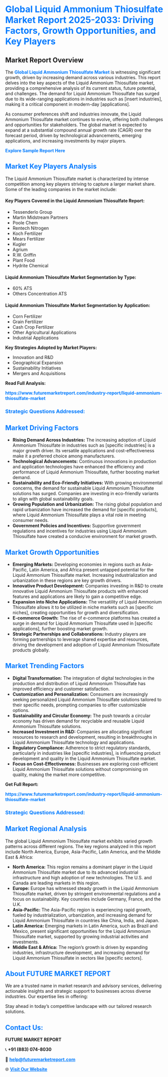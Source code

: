 <h1 style="color: #007BFF;">Global Liquid Ammonium Thiosulfate Market Report 2025-2033: Driving Factors, Growth Opportunities, and Key Players</h1>

<section id="overview">
<h2>Market Report Overview</h2>
<p>The <a href="https://www.futuremarketreport.com/industry-report/liquid-ammonium-thiosulfate-market" style="color: #007BFF; text-decoration: none;"><strong>Global Liquid Ammonium Thiosulfate Market</strong></a> is witnessing significant growth, driven by increasing demand across various industries. This report delves into the key aspects of the Liquid Ammonium Thiosulfate market, providing a comprehensive analysis of its current status, future potential, and challenges. The demand for Liquid Ammonium Thiosulfate has surged due to its wide-ranging applications in industries such as [insert industries], making it a critical component in modern-day [applications].</p>
<p>As consumer preferences shift and industries innovate, the Liquid Ammonium Thiosulfate market continues to evolve, offering both challenges and opportunities for stakeholders. The global market is expected to expand at a substantial compound annual growth rate (CAGR) over the forecast period, driven by technological advancements, emerging applications, and increasing investments by major players.</p>
</section>

<section id="overview">
<p><a href="https://www.futuremarketreport.com/request-sample/reportId=110010" style="color: #007BFF; text-decoration: none;"><strong>Explore Sample Report Here</strong></a></p>
</section>

<section id="key-players">
<h2 style="color: #007BFF;">Market Key Players Analysis</h2>
<p>The Liquid Ammonium Thiosulfate market is characterized by intense competition among key players striving to capture a larger market share. Some of the leading companies in the market include:</p>
<h4>Key Players Covered in the Liquid Ammonium Thiosulfate Report:</h4>
<ul><li>Tessenderlo Group</li><li>Martin Midstream Partners</li><li>Poole Chem</li><li>Rentech Nitrogen</li><li>Koch Fertilizer</li><li>Mears Fertilizer</li><li>Kugler</li><li>Agrium</li><li>R.W. Griffin</li><li>Plant Food</li><li>Hydrite Chemical</li></ul>
<h4>Liquid Ammonium Thiosulfate Market Segmentation by Type:</h4>
<ul><li>60% ATS</li><li>Others Concentration ATS</li></ul>

<h4>Liquid Ammonium Thiosulfate Market Segmentation by Application:</h4>
<ul><li>Corn Fertilizer</li><li>Grain Fertilizer</li><li>Cash Crop Fertilizer</li><li>Other Agricultural Applications</li><li>Industrial Applications</li></ul>
<p><strong>Key Strategies Adopted by Market Players:</strong></p>
<ul>
<li>Innovation and R&D</li>
<li>Geographical Expansion</li>
<li>Sustainability Initiatives</li>
<li>Mergers and Acquisitions</li>
</ul>
</section>

<section>
<p><strong>Read Full Analysis: </strong></p><a href="https://www.futuremarketreport.com/industry-report/liquid-ammonium-thiosulfate-market" style="color: #007BFF; text-decoration: none;"><strong>https://www.futuremarketreport.com/industry-report/liquid-ammonium-thiosulfate-market</strong></a>
<h3 style="color: #007BFF;">Strategic Questions Addressed:</h3>
</section>

<section id="driving-factors">
<h2 style="color: #007BFF;">Market Driving Factors</h2>
<ul>
<li><strong>Rising Demand Across Industries:</strong> The increasing adoption of Liquid Ammonium Thiosulfate in industries such as [specific industries] is a major growth driver. Its versatile applications and cost-effectiveness make it a preferred choice among manufacturers.</li>
<li><strong>Technological Advancements:</strong> Continuous innovations in production and application technologies have enhanced the efficiency and performance of Liquid Ammonium Thiosulfate, further boosting market demand.</li>
<li><strong>Sustainability and Eco-Friendly Initiatives:</strong> With growing environmental concerns, the demand for sustainable Liquid Ammonium Thiosulfate solutions has surged. Companies are investing in eco-friendly variants to align with global sustainability goals.</li>
<li><strong>Growing Population and Urbanization:</strong> The rising global population and rapid urbanization have increased the demand for [specific products], where Liquid Ammonium Thiosulfate plays a vital role in meeting consumer needs.</li>
<li><strong>Government Policies and Incentives:</strong> Supportive government regulations and incentives for industries using Liquid Ammonium Thiosulfate have created a conducive environment for market growth.</li>
</ul>
</section>

<section id="growth-opportunities">
<h2 style="color: #007BFF;">Market Growth Opportunities</h2>
<ul>
<li><strong>Emerging Markets:</strong> Developing economies in regions such as Asia-Pacific, Latin America, and Africa present untapped potential for the Liquid Ammonium Thiosulfate market. Increasing industrialization and urbanization in these regions are key growth drivers.</li>
<li><strong>Innovative Product Development:</strong> Companies investing in R&D to create innovative Liquid Ammonium Thiosulfate products with enhanced features and applications are likely to gain a competitive edge.</li>
<li><strong>Expansion into Niche Applications:</strong> The versatility of Liquid Ammonium Thiosulfate allows it to be utilized in niche markets such as [specific niches], creating opportunities for growth and diversification.</li>
<li><strong>E-commerce Growth:</strong> The rise of e-commerce platforms has created a surge in demand for Liquid Ammonium Thiosulfate used in [specific applications], further boosting market growth.</li>
<li><strong>Strategic Partnerships and Collaborations:</strong> Industry players are forming partnerships to leverage shared expertise and resources, driving the development and adoption of Liquid Ammonium Thiosulfate products globally.</li>
</ul>
</section>

<section id="trending-factors">
<h2 style="color: #007BFF;">Market Trending Factors</h2>
<ul>
<li><strong>Digital Transformation:</strong> The integration of digital technologies in the production and distribution of Liquid Ammonium Thiosulfate has improved efficiency and customer satisfaction.</li>
<li><strong>Customization and Personalization:</strong> Consumers are increasingly seeking personalized Liquid Ammonium Thiosulfate solutions tailored to their specific needs, prompting companies to offer customizable options.</li>
<li><strong>Sustainability and Circular Economy:</strong> The push towards a circular economy has driven demand for recyclable and reusable Liquid Ammonium Thiosulfate solutions.</li>
<li><strong>Increased Investment in R&D:</strong> Companies are allocating significant resources to research and development, resulting in breakthroughs in Liquid Ammonium Thiosulfate technology and applications.</li>
<li><strong>Regulatory Compliance:</strong> Adherence to strict regulatory standards, particularly in industries like [specific industries], is influencing product development and quality in the Liquid Ammonium Thiosulfate market.</li>
<li><strong>Focus on Cost-Effectiveness:</strong> Businesses are exploring cost-efficient Liquid Ammonium Thiosulfate solutions without compromising on quality, making the market more competitive.</li>
</ul>
</section>

<section>
<p><strong>Get Full Report: </strong></p><a href="https://www.futuremarketreport.com/industry-report/liquid-ammonium-thiosulfate-market" style="color: #007BFF; text-decoration: none;"><strong>https://www.futuremarketreport.com/industry-report/liquid-ammonium-thiosulfate-market</strong></a>
<h3 style="color: #007BFF;">Strategic Questions Addressed:</h3>
</section>


<section id="regional-analysis">
<h2 style="color: #007BFF;">Market Regional Analysis</h2>
<p>The global Liquid Ammonium Thiosulfate market exhibits varied growth patterns across different regions. The key regions analyzed in this report include North America, Europe, Asia-Pacific, Latin America, and the Middle East & Africa:</p>
<ul>
<li><strong>North America:</strong> This region remains a dominant player in the Liquid Ammonium Thiosulfate market due to its advanced industrial infrastructure and high adoption of new technologies. The U.S. and Canada are leading markets in this region.</li>
<li><strong>Europe:</strong> Europe has witnessed steady growth in the Liquid Ammonium Thiosulfate market, driven by stringent environmental regulations and a focus on sustainability. Key countries include Germany, France, and the U.K.</li>
<li><strong>Asia-Pacific:</strong> The Asia-Pacific region is experiencing rapid growth, fueled by industrialization, urbanization, and increasing demand for Liquid Ammonium Thiosulfate in countries like China, India, and Japan.</li>
<li><strong>Latin America:</strong> Emerging markets in Latin America, such as Brazil and Mexico, present significant opportunities for the Liquid Ammonium Thiosulfate market, supported by growing industrial activities and investments.</li>
<li><strong>Middle East & Africa:</strong> The region’s growth is driven by expanding industries, infrastructure development, and increasing demand for Liquid Ammonium Thiosulfate in sectors like [specific sectors].</li>
</ul>
</section>

<footer>
<h2 style="color: #007BFF;">About FUTURE MARKET REPORT</h2>
<p>We are a trusted name in market research and advisory services, delivering actionable insights and strategic support to businesses across diverse industries. Our expertise lies in offering:</p>

<p>Stay ahead in today’s competitive landscape with our tailored research solutions.</p>

<h2 style="color: #007BFF;">Contact Us:</h2>
<p><strong>FUTURE MARKET REPORT</strong></p>
<p>📞 <strong>+91 (883) 074-8030</strong></p>
<p>📧 <strong><a href="mailto:help@futuremarketreport.com" style="color: #007BFF;">help@futuremarketreport.com</a></strong></p>
<p>🌐 <strong><a href="https://www.futuremarketreport.com/" style="color: #007BFF;">Visit Our Website</a></strong></p>
</footer>
